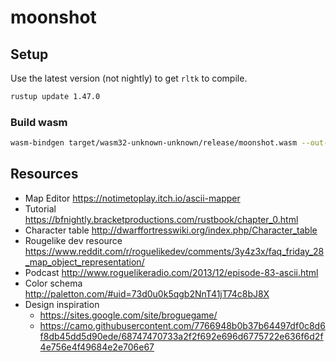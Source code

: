 # moonshot

## Setup

Use the latest version (not nightly) to get `rltk` to compile.

```sh
rustup update 1.47.0
```

### Build wasm

```sh
wasm-bindgen target/wasm32-unknown-unknown/release/moonshot.wasm --out-dir wasm --no-modules --no-typescript
```

## Resources

- Map Editor https://notimetoplay.itch.io/ascii-mapper
- Tutorial https://bfnightly.bracketproductions.com/rustbook/chapter_0.html
- Character table http://dwarffortresswiki.org/index.php/Character_table
- Rougelike dev resource https://www.reddit.com/r/roguelikedev/comments/3y4z3x/faq_friday_28_map_object_representation/
- Podcast http://www.roguelikeradio.com/2013/12/episode-83-ascii.html
- Color schema http://paletton.com/#uid=73d0u0k5qgb2NnT41jT74c8bJ8X
- Design inspiration
  - https://sites.google.com/site/broguegame/
  - https://camo.githubusercontent.com/7766948b0b37b64497df0c8d6f8db45dd5d90ede/68747470733a2f2f692e696d6775722e636f6d2f4e756e4f49684e2e706e67
